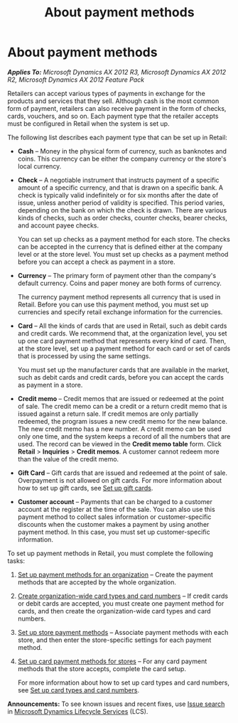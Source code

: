 ﻿---
title: About payment methods
TOCTitle: About payment methods
ms:assetid: f407860f-2097-46cd-9be6-bbe1de466ff0
ms:mtpsurl: https://technet.microsoft.com/en-us/library/Hh597280(v=AX.60)
ms:contentKeyID: 39519364
ms.date: 04/18/2014
mtps_version: v=AX.60
---

# About payment methods 


_**Applies To:** Microsoft Dynamics AX 2012 R3, Microsoft Dynamics AX 2012 R2, Microsoft Dynamics AX 2012 Feature Pack_

Retailers can accept various types of payments in exchange for the products and services that they sell. Although cash is the most common form of payment, retailers can also receive payment in the form of checks, cards, vouchers, and so on. Each payment type that the retailer accepts must be configured in Retail when the system is set up.

The following list describes each payment type that can be set up in Retail:

  - **Cash** – Money in the physical form of currency, such as banknotes and coins. This currency can be either the company currency or the store's local currency.

  - **Check** – A negotiable instrument that instructs payment of a specific amount of a specific currency, and that is drawn on a specific bank. A check is typically valid indefinitely or for six months after the date of issue, unless another period of validity is specified. This period varies, depending on the bank on which the check is drawn. There are various kinds of checks, such as order checks, counter checks, bearer checks, and account payee checks.
    
    You can set up checks as a payment method for each store. The checks can be accepted in the currency that is defined either at the company level or at the store level. You must set up checks as a payment method before you can accept a check as payment in a store.

  - **Currency** – The primary form of payment other than the company's default currency. Coins and paper money are both forms of currency.
    
    The currency payment method represents all currency that is used in Retail. Before you can use this payment method, you must set up currencies and specify retail exchange information for the currencies.

  - **Card** – All the kinds of cards that are used in Retail, such as debit cards and credit cards. We recommend that, at the organization level, you set up one card payment method that represents every kind of card. Then, at the store level, set up a payment method for each card or set of cards that is processed by using the same settings.
    
    You must set up the manufacturer cards that are available in the market, such as debit cards and credit cards, before you can accept the cards as payment in a store.

  - **Credit memo** – Credit memos that are issued or redeemed at the point of sale. The credit memo can be a credit or a return credit memo that is issued against a return sale. If credit memos are only partially redeemed, the program issues a new credit memo for the new balance. The new credit memo has a new number. A credit memo can be used only one time, and the system keeps a record of all the numbers that are used. The record can be viewed in the **Credit memo table** form. Click **Retail** \> **Inquiries** \> **Credit memos**. A customer cannot redeem more than the value of the credit memo.

  - **Gift Card** – Gift cards that are issued and redeemed at the point of sale. Overpayment is not allowed on gift cards. For more information about how to set up gift cards, see [Set up gift cards](set-up-gift-cards.md).

  - **Customer account** – Payments that can be charged to a customer account at the register at the time of the sale. You can also use this payment method to collect sales information or customer-specific discounts when the customer makes a payment by using another payment method. In this case, you must set up customer-specific information.

To set up payment methods in Retail, you must complete the following tasks:

1.  [Set up payment methods for an organization](set-up-payment-methods-for-an-organization.md) – Create the payment methods that are accepted by the whole organization.

2.  [Create organization-wide card types and card numbers](create-organization-wide-card-types-and-card-numbers.md) – If credit cards or debit cards are accepted, you must create one payment method for cards, and then create the organization-wide card types and card numbers.

3.  [Set up store payment methods](set-up-store-payment-methods.md) – Associate payment methods with each store, and then enter the store-specific settings for each payment method.

4.  [Set up card payment methods for stores](set-up-card-payment-methods-for-stores.md) – For any card payment methods that the store accepts, complete the card setup.
    
    For more information about how to set up card types and card numbers, see [Set up card types and card numbers](set-up-card-types-and-card-numbers.md).

  
**Announcements:** To see known issues and recent fixes, use [Issue search](http://go.microsoft.com/fwlink/?linkid=389258) in [Microsoft Dynamics Lifecycle Services](http://go.microsoft.com/fwlink/?linkid=306505) (LCS).

